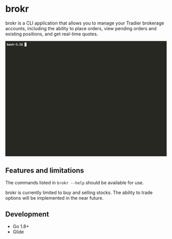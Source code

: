 # brokr

brokr is a CLI application that allows you to manage your Tradier brokerage accounts, including the ability to place orders, view pending orders and existing positions, and get real-time quotes.

![brokr Demo GIF](assets/static/brokr_demo.gif)

## Features and limitations

The commands listed in `brokr --help` should be available for use.

brokr is currently limited to buy and selling stocks. The ability to trade options will be implemented in the near future.


## Development

- Go 1.8+
- Glide
